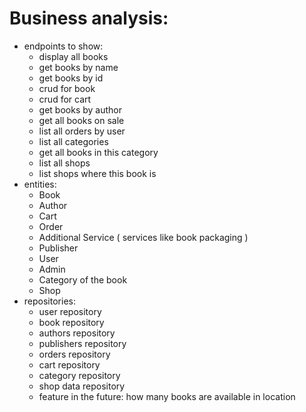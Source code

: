 # Business analysis:
  - endpoints to show:
     - display all books
     - get books by name
     - get books by id
     - crud for book
     - crud for cart
     - get books by author
     - get all books on sale
     - list all orders by user 
     - list all categories
     - get all books in this category
     - list all shops
     - list shops where this book is
  - entities:
     - Book
     - Author
     - Cart
     - Order
     - Additional Service ( services like book packaging )
     - Publisher
     - User
     - Admin
     - Category of the book 
     - Shop
  - repositories:
    - user repository
    - book repository
    - authors repository 
    - publishers repository
    - orders repository
    - cart repository 
    - category repository
    - shop data repository
    - feature in the future: how many books are available in location
    
     

